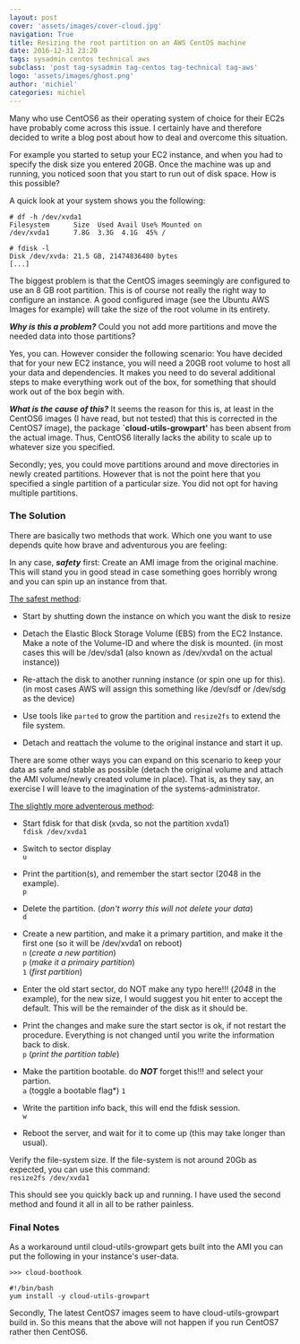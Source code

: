 ```yaml
---
layout: post
cover: 'assets/images/cover-cloud.jpg'
navigation: True
title: Resizing the root partition on an AWS CentOS machine
date: 2016-12-31 23:20
tags: sysadmin centos technical aws 
subclass: 'post tag-sysadmin tag-centos tag-technical tag-aws'
logo: 'assets/images/ghost.png'
author: 'michiel'
categories: michiel 
---
```


Many who use CentOS6 as their operating system of choice for their EC2s have probably come across this issue. I certainly have and therefore decided to write a blog post about how to deal and overcome this situation.

For example you started to setup your EC2 instance, and when you had to specify the disk size you entered 20GB. Once the machine was up and running, you noticed soon that you start to run out of disk space. How is this possible?

A quick look at your system shows you the following:

    # df -h /dev/xvda1
    Filesystem      Size  Used Avail Use% Mounted on
    /dev/xvda1      7.8G  3.3G  4.1G  45% /

    # fdisk -l
    Disk /dev/xvda: 21.5 GB, 21474836480 bytes
    [...]

The biggest problem is that the CentOS images seemingly are configured to use an 8 GB root partition. This is of course not really the right way to configure an instance. A good configured image (see the Ubuntu AWS Images for example) will take the size of the root volume in its entirety.

***Why is this a problem?*** Could you not add more partitions and move the needed data into those partitions?

Yes, you can. However consider the following scenario: You have decided that for your new EC2 instance, you will need a 20GB root volume to host all your data and dependencies. It makes you need to do several additional steps to make everything work out of the box, for something that should work out of the box begin with.

***What is the cause of this?*** It seems the reason for this is, at least in the CentOS6 images (I have read, but not tested) that this is corrected in the CentOS7 image), the package **`cloud-utils-growpart'** has been absent from the actual image. Thus, CentOS6 literally lacks the ability to scale up to whatever size you specified.

Secondly; yes, you could move partitions around and move directories in newly created partitions. However that is not the point here that you specified a single partition of a particular size. You did not opt for having multiple partitions.

### The Solution

There are basically two methods that work. Which one you want to use depends quite how brave and adventurous you are feeling:

In any case, ***safety*** first:
Create an AMI image from the original machine. This will stand you in good stead in case something goes horribly wrong and you can spin up an instance from that.

[The safest method](https://forums.aws.amazon.com/thread.jspa?messageID=212121):

* Start by shutting down the instance on which you want the disk to resize

* Detach the Elastic Block Storage Volume (EBS) from the EC2 Instance. Make a note of the Volume-ID and where the disk is mounted.
  (in most cases this will be /dev/sda1 (also known as /dev/xvda1 on the actual instance))

* Re-attach the disk to another running instance (or spin one up for this).
  (in most cases AWS will assign this something like /dev/sdf or /dev/sdg as the device)

* Use tools like `parted` to grow the partition and `resize2fs` to extend the file system.

* Detach and reattach the volume to the original instance and start it up.

There are some other ways you can expand on this scenario to keep your data as safe and stable as possible (detach the original volume and attach the AMI volume/newly created volume in place). That is, as they say, an exercise I will leave to the imagination of the systems-administrator.


[The slightly more adventerous method](https://forums.aws.amazon.com/message.jspa?messageID=547507#547507):

* Start fdisk for that disk (xvda, so not the partition xvda1)<br>
`fdisk /dev/xvda1`

* Switch to sector display<br>
`u`

* Print the partition(s), and remember the start sector (2048 in the example).<br>
`p`

* Delete the partition. (*don't worry this will not delete your data*)<br>
`d`

* Create a new partition, and make it a primary partition, and make it the first one (so it will be /dev/xvda1 on reboot)<br>
`n` (*create a new partition*)<br>
`p` (*make it a primairy partition*)<br>
`1` (*first partition*)

* Enter the old start sector, do NOT make any typo here!!! (*2048* in the example), for the new size, I would suggest you hit enter to accept the default. This will be the remainder of the disk as it should be.

* Print the changes and make sure the start sector is ok, if not restart the procedure. Everything is not changed until you write the information back to disk.<br>
`p` (*print the partition table*)

* Make the partition bootable. do ***NOT*** forget this!!! and select your partion.<br>
`a` (toggle a bootable flag*)
`1`

* Write the partition info back, this will end the fdisk session.<br>
`w`

* Reboot the server, and wait for it to come up (this may take longer than usual).

Verify the file-system size. If the file-system is not around 20Gb as expected, you can use this command:<br>
`resize2fs /dev/xvda1`

This should see you quickly back up and running. I have used the second method and found it all in all to be rather painless.

### Final Notes

As a workaround until cloud-utils-growpart gets built into the AMI you can put the following in your instance's user-data.

    >>> cloud-boothook

    #!/bin/bash
    yum install -y cloud-utils-growpart

Secondly, The latest CentOS7 images seem to have cloud-utils-growpart build in. So this means that the above will not happen if you run CentOS7 rather then CentOS6.

